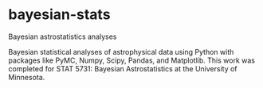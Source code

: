 # bayesian-stats
Bayesian astrostatistics analyses

Bayesian statistical analyses of astrophysical data using Python with packages like PyMC, Numpy, Scipy, Pandas, and Matplotlib. This work was completed for STAT 5731: Bayesian Astrostatistics at the University of Minnesota.
